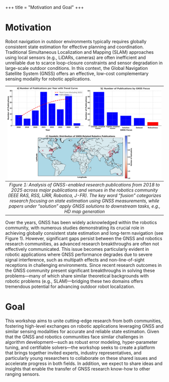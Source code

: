 +++
title = "Motivation and Goal"
+++


# Motivation

Robot navigation in outdoor environments typically requires globally consistent state estimation for effective planning and coordination. Traditional Simultaneous Localization and Mapping (SLAM) approaches using local sensors (e.g., LiDARs, cameras) are often inefficient and unreliable due to scarce loop-closure constraints and sensor degradation in large-scale outdoor conditions. In this context, the Global Navigation Satellite System (GNSS) offers an effective, low-cost complementary sensing modality for robotic applications.


| ![](trend.png) | 
|:--:| 
| *Figure 1: Analysis of GNSS-enabled research publications from 2018 to 2025 across major publications and venues in the robotics community (IEEE RAS, RSS, IJRR, Robotica, J-FR). The key word “fusion” categorizes research focusing on state estimation using GNSS measurements, while papers under “solution” apply GNSS solutions to downstream tasks, e.g., HD map generation* |

Over the years, GNSS has been widely acknowledged within the robotics community, with numerous studies demonstrating its crucial role in achieving globally consistent state estimation and long-term navigation (see Figure 1). However, significant gaps persist between the GNSS and robotics research communities, as advanced research breakthroughs are often not effectively communicated. This issue becomes particularly evident in robotic applications where GNSS performance degrades due to severe signal interference, such as multipath effects and non-line-of-sight receptions in challenging environments.  Since recent research outcomes in the GNSS community present significant breakthroughs in solving these problems—many of which share similar theoretical backgrounds with robotic problems (e.g., SLAM)—bridging these two domains offers tremendous potential for advancing outdoor robot localization.


# Goal
This workshop aims to unite cutting-edge research from both communities, fostering high-level exchanges on robotic applications leveraging GNSS and similar sensing modalities for accurate and reliable state estimation. Given that the GNSS and robotics communities face similar challenges in algorithm development—such as robust error modeling, hyper-parameter tuning, and certifiable solvers—the workshop seeks to create a platform that brings together invited experts, industry representatives, and particularly young researchers to collaborate on these shared issues and accelerate progress in both fields. In addition, we expect to share ideas and insights that enable the transfer of GNSS research know-how to other ranging sensors. 
